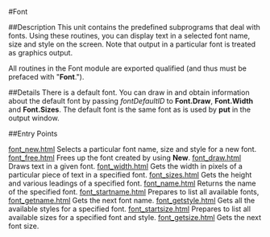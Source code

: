 
#Font

##Description
This unit contains the predefined subprograms that deal with fonts. Using these routines, you can display text in a selected font name, size and style on the screen. Note that output in a particular font is treated as graphics output.

All routines in the Font module are exported qualified (and thus must be prefaced with "**Font**.").


##Details
There is a default font. You can draw in and obtain information about the default font by passing _fontDefaultID_ to **Font.Draw**, **Font.Width** and **Font.Sizes**. The default font is the same font as is used by **put** in the output window. 


##Entry Points

[font_new.html](**New**)   Selects a particular font name, size and style for a new font.
[font_free.html](**Free**)   Frees up the font created by using **New**.
[font_draw.html](**Draw**)   Draws text in a given font.
[font_width.html](**Width**)   Gets the width in pixels of a particular piece of text in a specified font.
[font_sizes.html](**Sizes**)   Gets the height and various leadings of a specified font.
[font_name.html](**Name**)   Returns the name of the specified font.
[font_startname.html](**StartName**)   Prepares to list all available fonts,
[font_getname.html](**GetName**)   Gets the next font name.
[font_getstyle.html](**GetStyle**)   Gets all the available styles for a specified font.
[font_startsize.html](**StartSize**)   Prepares to list all available sizes for a specified font and style.
[font_getsize.html](**GetSize**)   Gets the next font size.
